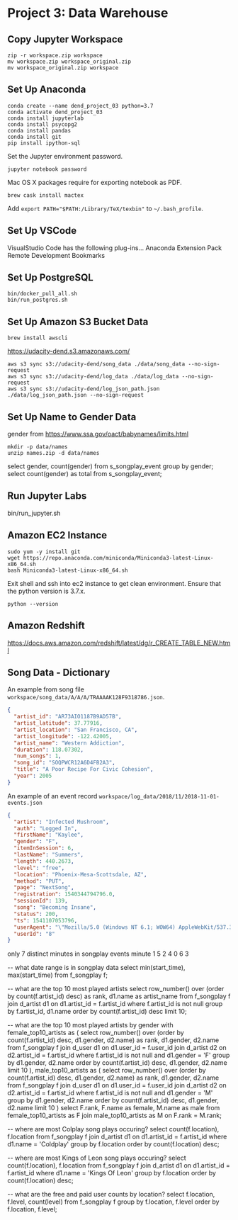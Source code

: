 # Project 3: Data Warehouse

## Copy Jupyter Workspace

    zip -r workspace.zip workspace
    mv workspace.zip workspace_original.zip
    mv workspace_original.zip workspace


## Set Up Anaconda

    conda create --name dend_project_03 python=3.7
    conda activate dend_project_03
    conda install jupyterlab
    conda install psycopg2
    conda install pandas
    conda install git
    pip install ipython-sql

Set the Jupyter environment password.

    jupyter notebook password

Mac OS X packages require for exporting notebook as PDF.

    brew cask install mactex

Add `export PATH="$PATH:/Library/TeX/texbin"` to `~/.bash_profile`.


## Set Up VSCode

VisualStudio Code has the following plug-ins...
Anaconda Extension Pack
Remote Development
Bookmarks


## Set Up PostgreSQL

    bin/docker_pull_all.sh
    bin/run_postgres.sh


## Set Up Amazon S3 Bucket Data

    brew install awscli

https://udacity-dend.s3.amazonaws.com/

    aws s3 sync s3://udacity-dend/song_data ./data/song_data --no-sign-request
    aws s3 sync s3://udacity-dend/log_data ./data/log_data --no-sign-request
    aws s3 sync s3://udacity-dend/log_json_path.json ./data/log_json_path.json --no-sign-request


## Set Up Name to Gender Data

gender from https://www.ssa.gov/oact/babynames/limits.html

    mkdir -p data/names
    unzip names.zip -d data/names

select gender, count(gender) from s_songplay_event group by gender;
select count(gender) as total from s_songplay_event;



## Run Jupyter Labs

bin/run_jupyter.sh


## Amazon EC2 Instance

    sudo yum -y install git
    wget https://repo.anaconda.com/miniconda/Miniconda3-latest-Linux-x86_64.sh
    bash Miniconda3-latest-Linux-x86_64.sh

Exit shell and ssh into ec2 instance to get clean environment. Ensure that the python version is 3.7.x.

    python --version



## Amazon Redshift

https://docs.aws.amazon.com/redshift/latest/dg/r_CREATE_TABLE_NEW.html


## Song Data - Dictionary

An example from song file `workspace/song_data/A/A/A/TRAAAAK128F9318786.json`.

```json
{
  "artist_id": "AR73AIO1187B9AD57B",
  "artist_latitude": 37.77916,
  "artist_location": "San Francisco, CA",
  "artist_longitude": -122.42005,
  "artist_name": "Western Addiction",
  "duration": 118.07302,
  "num_songs": 1,
  "song_id": "SOQPWCR12A6D4FB2A3",
  "title": "A Poor Recipe For Civic Cohesion",
  "year": 2005
}
```

An example of an event record `workspace/log_data/2018/11/2018-11-01-events.json`

```json
{
  "artist": "Infected Mushroom",
  "auth": "Logged In",
  "firstName": "Kaylee",
  "gender": "F",
  "itemInSession": 6,
  "lastName": "Summers",
  "length": 440.2673,
  "level": "free",
  "location": "Phoenix-Mesa-Scottsdale, AZ",
  "method": "PUT",
  "page": "NextSong",
  "registration": 1540344794796.0,
  "sessionId": 139,
  "song": "Becoming Insane",
  "status": 200,
  "ts": 1541107053796,
  "userAgent": "\"Mozilla/5.0 (Windows NT 6.1; WOW64) AppleWebKit/537.36 (KHTML, like Gecko) Chrome/35.0.1916.153 Safari/537.36\"",
  "userId": "8"
}
```



only 7 distinct minutes in songplay events
minute
1
5
2
4
0
6
3





-- what date range is in songplay data
select min(start_time), max(start_time)
from f_songplay f;



-- what are the top 10 most played artists
select
    row_number() over (order by count(f.artist_id) desc) as rank,
    d1.name as artist_name
from f_songplay f
join d_artist d1 on d1.artist_id = f.artist_id
where f.artist_id is not null
group by f.artist_id, d1.name
order by count(f.artist_id) desc
limit 10;



-- what are the top 10 most played artists by gender
with
female_top10_artists as (
    select
        row_number() over (order by count(f.artist_id) desc, d1.gender, d2.name) as rank,
        d1.gender,
        d2.name
    from f_songplay f
    join d_user d1 on d1.user_id = f.user_id
    join d_artist d2 on d2.artist_id = f.artist_id
    where f.artist_id is not null
    and d1.gender = 'F'
    group by d1.gender, d2.name
    order by count(f.artist_id) desc, d1.gender, d2.name
    limit 10
),
male_top10_artists as (
    select
        row_number() over (order by count(f.artist_id) desc, d1.gender, d2.name) as rank,
        d1.gender,
        d2.name
    from f_songplay f
    join d_user d1 on d1.user_id = f.user_id
    join d_artist d2 on d2.artist_id = f.artist_id
    where f.artist_id is not null
    and d1.gender = 'M'
    group by d1.gender, d2.name
    order by count(f.artist_id) desc, d1.gender, d2.name
    limit 10
)
select F.rank, F.name as female, M.name as male
from female_top10_artists as F
join male_top10_artists as M on F.rank = M.rank;



-- where are most Colplay song plays occuring?
select count(f.location), f.location
from f_songplay f
join d_artist d1 on d1.artist_id = f.artist_id
where d1.name = 'Coldplay'
group by f.location
order by count(f.location) desc;



-- where are most Kings of Leon song plays occuring?
select count(f.location), f.location
from f_songplay f
join d_artist d1 on d1.artist_id = f.artist_id
where d1.name = 'Kings Of Leon'
group by f.location
order by count(f.location) desc;



-- what are the free and paid user counts by location?
select f.location, f.level, count(level)
from f_songplay f
group by f.location, f.level
order by f.location, f.level;
